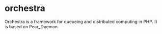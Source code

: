 orchestra
=========

Orchestra is a framework for queueing and distributed computing in PHP.
It is based on Pear_Daemon.